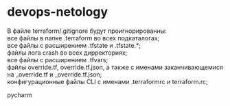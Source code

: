 # devops-netology
В файле terraform/.gitignore будут проигнорированны:  
все файлы в папке .terraform во всех подкаталогах;  
все файлы с расширением .tfstate и .tfstate.*;  
файлы лога crash во всех дирректориях;  
все файлы с расширением .tfvars;  
файлы override.tf, override.tf.json, а также с именами заканчивающемися на _override.tf и _override.tf.json;  
конфигурационные файлы CLI с именами .terraformrc и terraform.rc;  
  
pycharm  
